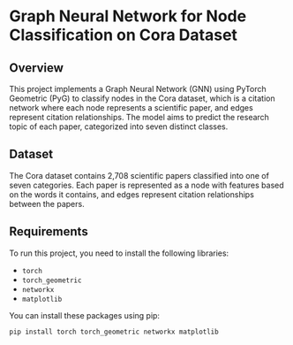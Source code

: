 # Graph Neural Network for Node Classification on Cora Dataset

## Overview
This project implements a Graph Neural Network (GNN) using PyTorch Geometric (PyG) to classify nodes in the Cora dataset, which is a citation network where each node represents a scientific paper, and edges represent citation relationships. The model aims to predict the research topic of each paper, categorized into seven distinct classes.

## Dataset
The Cora dataset contains 2,708 scientific papers classified into one of seven categories. Each paper is represented as a node with features based on the words it contains, and edges represent citation relationships between the papers.

## Requirements
To run this project, you need to install the following libraries:
- `torch`
- `torch_geometric`
- `networkx`
- `matplotlib`

You can install these packages using pip:
```bash
pip install torch torch_geometric networkx matplotlib
